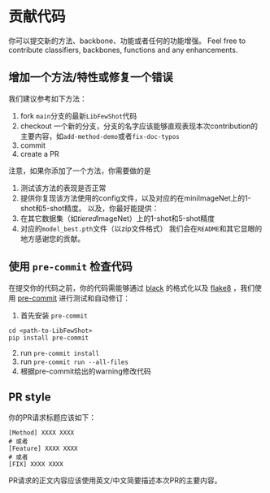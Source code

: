 # 贡献代码
你可以提交新的方法、backbone、功能或者任何的功能增强。
Feel free to contribute classifiers, backbones, functions and any enhancements.

## 增加一个方法/特性或修复一个错误
我们建议参考如下方法：
1. fork `main`分支的最新`LibFewShot`代码
2. checkout 一个新的分支，分支的名字应该能够直观表现本次contribution的主要内容，如`add-method-demo`或者`fix-doc-typos`
3. commit
4. create a PR

注意，如果你添加了一个方法，你需要做的是
1. 测试该方法的表现是否正常
2. 提供你复现该方法使用的config文件，以及对应的在miniImageNet上的1-shot和5-shot精度。
以及，你最好能提供：
3. 在其它数据集（如*tiered*ImageNet）上的1-shot和5-shot精度
4. 对应的`model_best.pth`文件（以zip文件格式）
我们会在`README`和其它显眼的地方感谢您的贡献。

## 使用 `pre-commit` 检查代码
在提交你的代码之前，你的代码需能够通过 [black](https://github.com/psf/black) 的格式化以及 [flake8](https://github.com/PyCQA/flake8)
，我们使用 [pre-commit](https://pre-commit.com/) 进行测试和自动修订：
1. 首先安装 `pre-commit`
```shell
cd <path-to-LibFewShot>
pip install pre-commit
```
2. run `pre-commit install`
3. run `pre-commit run --all-files`
4. 根据pre-commit给出的warning修改代码

## PR style
你的PR请求标题应该如下：
```text
[Method] XXXX XXXX
# 或者
[Feature] XXXX XXXX
# 或者
[FIX] XXXX XXXX
```
PR请求的正文内容应该使用英文/中文简要描述本次PR的主要内容。
